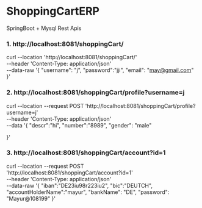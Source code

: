 # ShoppingCartERP
SpringBoot + Mysql  Rest Apis
### 1. http://localhost:8081/shoppingCart/
curl --location 'http://localhost:8081/shoppingCart/' \
--header 'Content-Type: application/json' \
--data-raw '{
    "username": "j",
    "password":"jji",
    "email": "may@gmail.com"
}'

### 2. http://localhost:8081/shoppingCart/profile?username=j
curl --location --request POST 'http://localhost:8081/shoppingCart/profile?username=j' \
--header 'Content-Type: application/json' \
--data '{
    "descr":"hi",
    "number":"8989",
    "gender": "male"

}'

### 3. http://localhost:8081/shoppingCart/account?id=1
curl --location --request POST 'http://localhost:8081/shoppingCart/account?id=1' \
--header 'Content-Type: application/json' \
--data-raw '{
    "iban":"DE23iu98r223iu2",
    "bic":"DEUTCH",
    "accountHolderName":"mayur",
    "bankName": "DE",
    "password": "Mayur@108199"
}'
